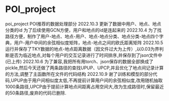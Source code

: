 # POI_project
poi_project
POI推荐的数据处理部分 
2022.10.3 更新了数据中用户、地点、地点分类的id 为了后续使用GCN方便，用户和地点的id是连起来的 
2022.10.4 为了找路径方便，制作了用户-地点、地点-用户、地点-地点分类、地点分类-地点四个字典，用户-用户中间的余弦相似度矩阵，地点-地点之间的欧氏距离矩阵
2022.10.5 运行并保存了TKY数据的地点-地点距离数据（因文件过大为上传）,以0.03为界判断是否为临近地点,对每个用户的交互记录进行了时间排序,并保存到了json文件中(已上传)
2022.10.6 为了兼容,我把所有用torch、json保存的数据全部换成了pickle,然后今天还做了两条路径的查找UPUP、UPCP,并且优化了地点间记录计算的方法,调整了主函数所在文件的代码结构
2022.10.9 谢了训练和模型的部分代码,UPUP由于用户间相似度太低,不再提前计算用户间的余弦相似度,改用随机抽取1000条路径,UPCP由于提前计算地点间距离占用空间大,改为生成路径时,保留最近的50条路径,废弃的代码已删除.
